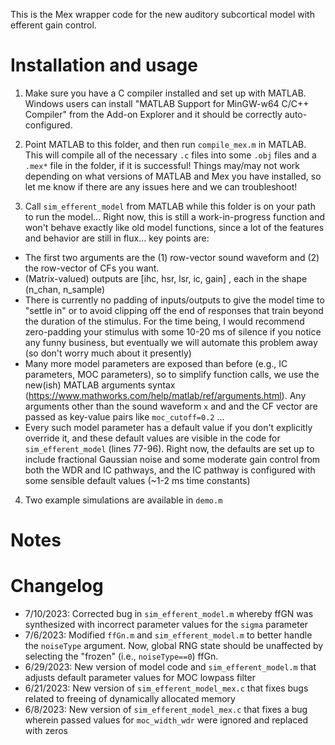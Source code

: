This is the Mex wrapper code for the new auditory subcortical model with efferent gain
control. 

# Installation and usage
1. Make sure you have a C compiler installed and set up with MATLAB. Windows users can
   install "MATLAB Support for MinGW-w64 C/C++ Compiler" from the Add-on Explorer and it
   should be correctly auto-configured.

2. Point MATLAB to this folder, and then run `compile_mex.m` in MATLAB. This will compile
    all of the necessary `.c` files into some `.obj` files and a `.mex*` file in the folder,
    if it is successful! Things may/may not work depending on what versions of MATLAB and
    Mex you have installed, so let me know if there are any issues here and we can
    troubleshoot! 

3. Call `sim_efferent_model` from MATLAB while this folder is on your path to run the
    model... Right now, this is still a work-in-progress function and won't behave exactly
    like old model functions, since a lot of the features and behavior are still in flux...
    key points are:
- The first two arguments are the (1) row-vector sound waveform and (2) the row-vector of
    CFs you want.
- (Matrix-valued) outputs are [ihc, hsr, lsr, ic, gain] , each in the shape (n_chan,
    n_sample) 
- There is currently no padding of inputs/outputs to give the model time to "settle in" or
    to avoid clipping off the end of responses that train beyond the duration of the
    stimulus. For the time being, I would recommend zero-padding your stimulus with some
    10-20 ms of silence if you notice any funny business, but eventually we will automate
    this problem away (so don't worry much about it presently)
- Many more model parameters are exposed than before (e.g., IC parameters, MOC parameters),
     so to simplify function calls, we use the new(ish) MATLAB arguments syntax
    (https://www.mathworks.com/help/matlab/ref/arguments.html). Any arguments other than the
    sound waveform `x` and and the CF vector are passed as key-value pairs like
    `moc_cutoff=0.2` ... 
- Every such model parameter has a default value if you don't explicitly override it, and
    these default values are visible in the code for `sim_efferent_model` (lines 77-96).
    Right now, the defaults are set up to include fractional Gaussian noise and some
    moderate gain control from both the WDR and IC pathways, and the IC pathway is
    configured with some sensible default values (~1-2 ms time constants)

4. Two example simulations are available in `demo.m` 

# Notes

# Changelog
- 7/10/2023: Corrected bug in `sim_efferent_model.m` whereby ffGN was synthesized with
  incorrect parameter values for the `sigma` parameter
- 7/6/2023: Modified `ffGn.m` and `sim_efferent_model.m` to better handle the `noiseType`
  argument. Now, global RNG state should be unaffected by selecting the "frozen" (i.e.,
  `noiseType==0`) ffGn.
- 6/29/2023: New version of model code and `sim_efferent_model.m` that adjusts default
  parameter values for MOC lowpass filter
- 6/21/2023: New version of `sim_efferent_model_mex.c` that fixes bugs related to freeing of
  dynamically allocated memory
- 6/8/2023: New version of `sim_efferent_model_mex.c` that fixes a bug wherein passed values
  for `moc_width_wdr` were ignored and replaced with zeros